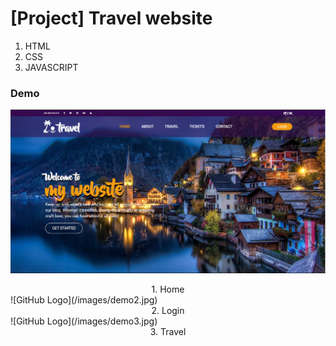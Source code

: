 # [Project] Travel website
1. HTML
2. CSS
3. JAVASCRIPT
### Demo
![GitHub Logo](/images/demo1.jpg)
<center>1. Home</center>
![GitHub Logo](/images/demo2.jpg)
<center>2. Login</center>
![GitHub Logo](/images/demo3.jpg)
<center>3. Travel</center>

